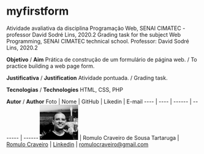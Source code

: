 # myfirstform

Atividade avaliativa da disciplina Programação Web, SENAI CIMATEC - professor David Sodré Lins, 2020.2
Grading task for the subject Web Programming, SENAI CIMATEC technical school. Professor: David Sodré Lins, 2020.2

**Objetivo** / **Aim**
Prática de construção de um formulário de página web. / To practice building a web page form.

**Justificativa** / **Justification**
Atividade pontuada. / Grading task.

**Tecnologias** / **Technologies**
HTML, CSS, PHP

**Autor** / **Author**
Foto | Nome | GitHub | Likedin | E-mail
---- | ---- | ------ | ------- | ------
<img src="./img/fotogit.jpeg" width="100px">  | Romulo Craveiro de Sousa Tartaruga | [Romulo Craveiro](https://github.com/romulocraveiro) | [Linkedin](https://www.linkedin.com/in/romulocraveiro/) | romulocraveiro@gmail.com
